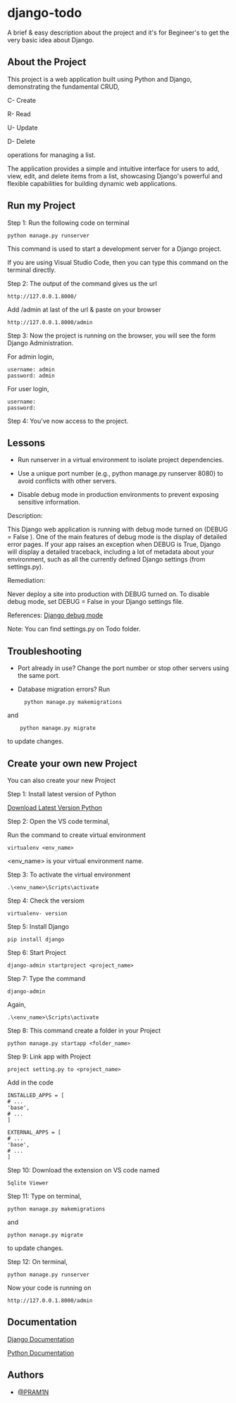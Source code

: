 
# django-todo

A brief & easy description about the project and it's for Begineer's to get the very basic idea about Django.


## About the Project
This project is a web application built using Python and Django, demonstrating the fundamental CRUD,

  C- Create

  R- Read

  U- Update
  
  D- Delete         

 operations for managing a list.

 The application provides a simple and intuitive interface for users to add, view, edit, and delete items from a list, 
 showcasing Django's powerful and flexible capabilities for building dynamic web applications.
## Run my Project

Step 1: Run the following code on terminal

    python manage.py runserver

This command is used to start a development server for a Django project.

If you are using Visual Studio Code, then you can type this command on the terminal directly.

Step 2: The output of the command gives us the url

    http://127.0.0.1.8000/

Add /admin at last of the url & paste on your browser
    
    http://127.0.0.1.8000/admin

Step 3: Now the project is running on the browser, you will see the form Django Administration.

For admin login,

    username: admin
    password: admin

For user login,

    username:
    password:

Step 4: You've now access to the project.
## Lessons
* Run runserver in a virtual environment to isolate project dependencies.

* Use a unique port number (e.g., python manage.py runserver 8080) to avoid conflicts with other servers.

* Disable debug mode in production environments to prevent exposing sensitive information.

Description:

This Django web application is running with debug mode turned on (DEBUG = False ). One of the main features of debug mode is the display of detailed error pages. If your app raises an exception when DEBUG is True, Django will display a detailed traceback, including a lot of metadata about your environment, such as all the currently defined Django settings (from settings.py).

Remediation:

Never deploy a site into production with DEBUG turned on. To disable debug mode, set DEBUG = False in your Django settings file.

References:
[Django debug mode](https://docs.djangoproject.com/en/1.8/ref/settings/#std:setting-DEBUG)

Note: You can find settings.py on Todo folder.
## Troubleshooting
* Port already in use? Change the port number or stop other servers using the same port.

* Database migration errors? Run 

        python manage.py makemigrations

and

        python manage.py migrate 
    
to update changes.
## Create your own new Project

You can also create your new Project

Step 1: Install latest version of Python

[Download Latest Version Python](https://www.python.org/downloads/)

Step 2: Open the VS code terminal,

Run the command to create virtual environment

    virtualenv <env_name>

<env_name> is your virtual environment name.

Step 3: To activate the virtual environment

    .\<env_name>\Scripts\activate

Step 4: Check the versiom

    virtualenv- version

Step 5: Install Django

    pip install django

Step 6: Start Project

    django-admin startproject <project_name>

Step 7: Type the command

    django-admin

Again,

    .\<env_name>\Scripts\activate

Step 8: This command create a folder in your Project

    python manage.py startapp <folder_name>

Step 9:
Link app with Project

    project setting.py to <project_name>

Add in the code 

    INSTALLED_APPS = [
    # ...
    'base',
    # ...
    ]

    EXTERNAL_APPS = [
    # ...
    'base',
    # ...
    ]

Step 10:
Download the extension on VS code named

    Sqlite Viewer 

Step 11: Type on terminal,

    python manage.py makemigrations

and

    python manage.py migrate 
    
to update changes.

Step 12: On terminal,

    python manage.py runserver


Now your code is running on 

    http://127.0.0.1.8000/admin

## Documentation

[Django Documentation](https://docs.djangoproject.com/en/5.1/)

[Python Documentation](https://docs.python.org/3.12/)


## Authors

- [@PRAM1N](https://github.com/PRAM1N)

